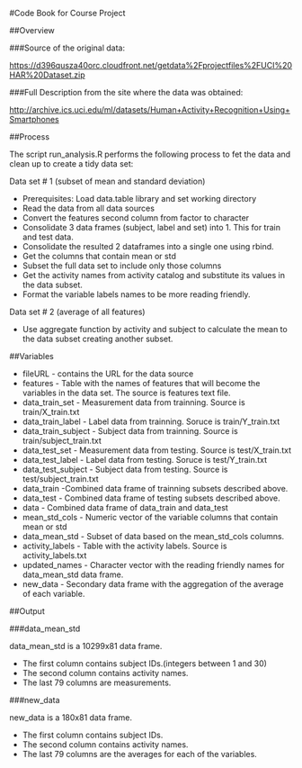 #Code Book for Course Project

##Overview

###Source of the original data:

https://d396qusza40orc.cloudfront.net/getdata%2Fprojectfiles%2FUCI%20HAR%20Dataset.zip

###Full Description from the site where the data was obtained:

http://archive.ics.uci.edu/ml/datasets/Human+Activity+Recognition+Using+Smartphones

##Process

The script run_analysis.R performs the following process to fet the data and clean up to create a tidy data set:

Data set # 1 (subset of mean and standard deviation)

- Prerequisites: Load data.table library and set working directory
- Read the data from all data sources
- Convert the features second column from factor to character
- Consolidate 3 data frames (subject, label and set) into 1. This for train and test data.
- Consolidate the resulted 2 dataframes into a single one using rbind.
- Get the columns that contain mean or std
- Subset the full data set to include only those columns
- Get the activity names from activity catalog and substitute its values in the data subset.
- Format the variable labels names to be more reading friendly.

Data set # 2 (average of all features)

- Use aggregate function by activity and subject to calculate the mean to the data subset creating another subset.

##Variables

- fileURL - contains the URL for the data source
- features - Table with the names of features that will become the variables in the data set. The source is features text file.
- data_train_set - Measurement data from trainning. Source is train/X_train.txt
- data_train_label - Label data from trainning. Soruce is train/Y_train.txt
- data_train_subject - Subject data from trainning. Source is train/subject_train.txt
- data_test_set - Measurement data from testing. Source is test/X_train.txt
- data_test_label - Label data from testing. Soruce is test/Y_train.txt
- data_test_subject - Subject data from testing. Source is test/subject_train.txt
- data_train -Combined data frame of trainning subsets described above.
- data_test - Combined data frame of testing subsets described above.
- data - Combined data frame of data_train and data_test
- mean_std_cols - Numeric vector of the variable columns that contain mean or std
- data_mean_std - Subset of data based on the mean_std_cols columns.
- activity_labels - Table with the activity labels. Source is activity_labels.txt
- updated_names - Character vector with the reading friendly names for data_mean_std data frame.
- new_data - Secondary data frame with the aggregation of the average of each variable.

##Output

###data_mean_std

data_mean_std is a 10299x81 data frame.

- The first column contains subject IDs.(integers between 1 and 30)
- The second column contains activity names.
- The last 79 columns are measurements.

###new_data

new_data is a 180x81 data frame.

- The first column contains subject IDs.
- The second column contains activity names.
- The last 79 columns are the averages for each of the variables.
